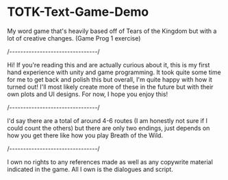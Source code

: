 # TOTK-Text-Game-Demo
My word game that's heavily based off of Tears of the Kingdom but with a lot of creative changes. (Game Prog 1 exercise)

/--------------------------------/

Hi! If you're reading this and are actually curious about it, this is my first hand experience with unity and game programming. It took quite some time for me to get back and polish this but overall, I'm quite happy with how it turned out! I'll most likely create more of these in the future but with their own plots and UI designs. For now, I hope you enjoy this!

/--------------------------------/

I'd say there are a total of around 4-6 routes (I am honestly not sure if I could count the others) but there are only two endings, just depends on how you get there like how you play Breath of the Wild.

/--------------------------------/

I own no rights to any references made as well as any copywrite material indicated in the game. All I own is the dialogues and script.
